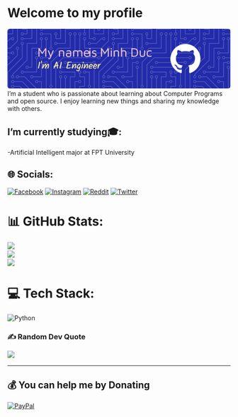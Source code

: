 # Welcome to my profile 
![Header](https://github.com/Minhduc2323/Minhduc2323/blob/main/github-header-image%20(2).png) 
I’m a student who is passionate about learning about Computer Programs and open source. I enjoy learning new things and sharing my knowledge with others.

## I’m currently studying🎓: 
-Artificial Intelligent major at FPT University 


## 🌐 Socials:
[![Facebook](https://img.shields.io/badge/Facebook-%231877F2.svg?logo=Facebook&logoColor=white)](https://www.facebook.com/produce.selekta) [![Instagram](https://img.shields.io/badge/Instagram-%23E4405F.svg?logo=Instagram&logoColor=white)](https://www.instagram.com/thanhtran_05/?utm_source=qr&igshid=MThlNWY1MzQwNA%3D%3D) [![Reddit](https://img.shields.io/badge/Reddit-%23FF4500.svg?logo=Reddit&logoColor=white)](https://www.reddit.com/user/minhducnguyen2323) [![Twitter](https://img.shields.io/badge/Twitter-%231DA1F2.svg?logo=Twitter&logoColor=white)](https://twitter.com/MinhcNg70634419) 
# 📊 GitHub Stats:
![](https://github-readme-stats.vercel.app/api?username=Minhduc2323&theme=dark&hide_border=false&include_all_commits=false&count_private=false)<br/>
![](https://github-readme-streak-stats.herokuapp.com/?user=Minhduc2323&theme=dark&hide_border=false)<br/>
![](https://github-readme-stats.vercel.app/api/top-langs/?username=Minhduc2323&theme=dark&hide_border=false&include_all_commits=false&count_private=false&layout=compact)

<!-- Proudly created with GPRM ( https://gprm.itsvg.in ) -->
# 💻 Tech Stack:
![Python](https://img.shields.io/badge/python-3670A0?style=flat&logo=python&logoColor=ffdd54)


### ✍️ Random Dev Quote
![](https://quotes-github-readme.vercel.app/api?type=horizontal&theme=radical)


---

  ## 💰 You can help me by Donating
  [![PayPal](https://img.shields.io/badge/PayPal-00457C?style=for-the-badge&logo=paypal&logoColor=white)](https://paypal.me/paypal.me/Jack2r) 

  

